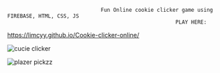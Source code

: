                                   Fun Online cookie clicker game using FIREBASE, HTML, CSS, JS
                                                          PLAY HERE:
 https://limcyy.github.io/Cookie-clicker-online/

![cucie clicker](https://github.com/Limcyy/Cookie-clicker-online/assets/150164805/48775c61-7107-4cde-9d95-b06f1a0a050c)

![plazer pickzz](https://github.com/Limcyy/Cookie-clicker-online/assets/150164805/bb05c9d1-92d7-494e-90c9-5ddfae9882a8)

